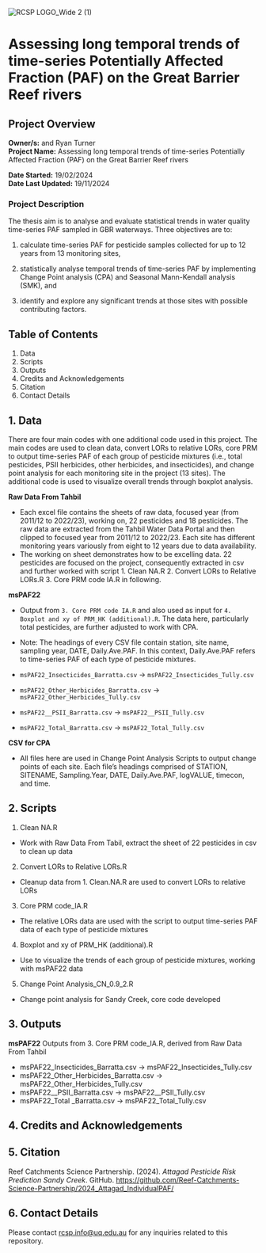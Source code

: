 ![RCSP LOGO_Wide 2 (1)](https://github.com/user-attachments/assets/eb142ac1-314c-4200-985d-612b2d25efb9)


# Assessing long temporal trends of time-series Potentially Affected Fraction (PAF) on the Great Barrier Reef rivers
## Project Overview

**Owner/s:**  and Ryan Turner  
**Project Name:** Assessing long temporal trends of time-series Potentially Affected Fraction (PAF) on the Great Barrier Reef rivers

**Date Started:** 19/02/2024  
**Date Last Updated:** 19/11/2024 

### Project Description
The thesis aim is to analyse and evaluate statistical trends in water quality time-series PAF sampled in GBR waterways. Three objectives are to: 

1) calculate time-series PAF for pesticide samples collected for up to 12 years from 13 monitoring sites, 

2) statistically analyse temporal trends of time-series PAF by implementing Change Point analysis (CPA) and Seasonal Mann-Kendall analysis (SMK), and 

3) identify and explore any significant trends at those sites with possible contributing factors. 

## Table of Contents

1. Data
2. Scripts
3. Outputs
4. Credits and Acknowledgements
5. Citation
6. Contact Details

## 1. Data
There are four main codes with one additional code used in this project. The main codes are used to clean data, convert LORs to relative LORs, core PRM to output time-series PAF of each group of pesticide mixtures (i.e., total pesticides, PSII herbicides, other herbicides, and insecticides), and change point analysis for each monitoring site in the project (13 sites). The additional code is used to visualize overall trends through boxplot analysis.  

**Raw Data From Tahbil**
   - Each excel file contains the sheets of raw data, focused year (from 2011/12 to 2022/23), working on, 22 pesticides and 18 pesticides. The raw data are extracted from the Tahbil Water Data Portal and then clipped to focused year from 2011/12 to 2022/23. Each site has different monitoring years variously from eight to 12 years due to data availability.
   - The working on sheet demonstrates how to be excelling data. 22 pesticides are focused on the project, consequently extracted in csv and further worked with script 1. Clean NA.R 2. Convert LORs to Relative LORs.R 3. Core PRM code IA.R in following.  
     
**msPAF22**
- Output from `3. Core PRM code IA.R` and also used as input for `4. Boxplot and xy of PRM_HK (additional).R`. The data here, particularly total pesticides, are further adjusted to work with CPA.
- Note: The headings of every CSV file contain station, site name, sampling year, DATE, Daily.Ave.PAF. In this context, Daily.Ave.PAF refers to time-series PAF of each type of pesticide mixtures.

- `msPAF22_Insecticides_Barratta.csv` -> `msPAF22_Insecticides_Tully.csv`

- `msPAF22_Other_Herbicides_Barratta.csv` -> `msPAF22_Other_Herbicides_Tully.csv`

- `msPAF22__PSII_Barratta.csv` -> `msPAF22__PSII_Tully.csv`

- `msPAF22_Total_Barratta.csv` -> `msPAF22_Total_Tully.csv`

**CSV for CPA**
- All files here are used in Change Point Analysis Scripts to output change points of each site. Each file’s headings comprised of STATION, SITENAME, Sampling.Year, DATE, Daily.Ave.PAF, logVALUE, timecon, and time.

## 2. Scripts
1. Clean NA.R  
- Work with Raw Data From Tabil, extract the sheet of 22 pesticides in csv to clean up data 

2. Convert LORs to Relative LORs.R 
- Cleanup data from 1. Clean.NA.R are used to convert LORs to relative LORs  

3. Core PRM code_IA.R 
- The relative LORs data are used with the script to output time-series PAF data of each type of pesticide mixtures 

4. Boxplot and xy of PRM_HK (additional).R 
- Use to visualize the trends of each group of pesticide mixtures, working with msPAF22 data  

5. Change Point Analysis_CN_0.9_2.R 
- Change point analysis for Sandy Creek, core code developed  


## 3. Outputs

**msPAF22**
Outputs from 3. Core PRM code_IA.R, derived from Raw Data From Tahbil  
- msPAF22_Insecticides_Barratta.csv -> msPAF22_Insecticides_Tully.csv
- msPAF22_Other_Herbicides_Barratta.csv -> msPAF22_Other_Herbicides_Tully.csv
- msPAF22__PSII_Barratta.csv -> msPAF22__PSII_Tully.csv
- msPAF22_Total _Barratta.csv -> msPAF22_Total_Tully.csv 



## 4. Credits and Acknowledgements 


## 5. Citation

Reef Catchments Science Partnership. (2024). *Attagad Pesticide Risk Prediction Sandy Creek*. GitHub. https://github.com/Reef-Catchments-Science-Partnership/2024_Attagad_IndividualPAF/


## 6. Contact Details
Please contact rcsp.info@uq.edu.au for any inquiries related to this repository.
